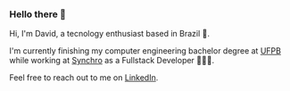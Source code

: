 ### Hello there 👋

Hi, I'm David, a tecnology enthusiast based in Brazil 🌴. 

I'm currently finishing my computer engineering bachelor degree at [UFPB](www.ufpb.com.br) while working at [Synchro](www.synchro.com.br) as a Fullstack Developer 👨🏻‍💻.

Feel free to reach out to me on [LinkedIn](https://www.linkedin.com/in/david-kaestle-silva/).
